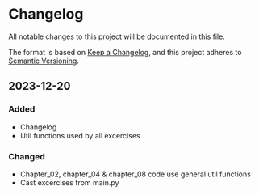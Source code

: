 # Changelog

All notable changes to this project will be documented in this file.

The format is based on [Keep a Changelog](https://keepachangelog.com/en/1.0.0/),
and this project adheres to [Semantic Versioning](https://semver.org/spec/v2.0.0.html).


## 2023-12-20

### Added
- Changelog
- Util functions used by all excercises

### Changed
- Chapter_02, chapter_04 & chapter_08 code use general util functions
- Cast excercises from main.py

